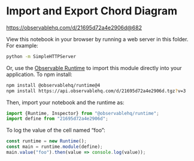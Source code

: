 # Import and Export Chord Diagram

https://observablehq.com/d/21695d72a4e2906d@682

View this notebook in your browser by running a web server in this folder. For
example:

~~~sh
python -m SimpleHTTPServer
~~~

Or, use the [Observable Runtime](https://github.com/observablehq/runtime) to
import this module directly into your application. To npm install:

~~~sh
npm install @observablehq/runtime@4
npm install https://api.observablehq.com/d/21695d72a4e2906d.tgz?v=3
~~~

Then, import your notebook and the runtime as:

~~~js
import {Runtime, Inspector} from "@observablehq/runtime";
import define from "21695d72a4e2906d";
~~~

To log the value of the cell named “foo”:

~~~js
const runtime = new Runtime();
const main = runtime.module(define);
main.value("foo").then(value => console.log(value));
~~~
